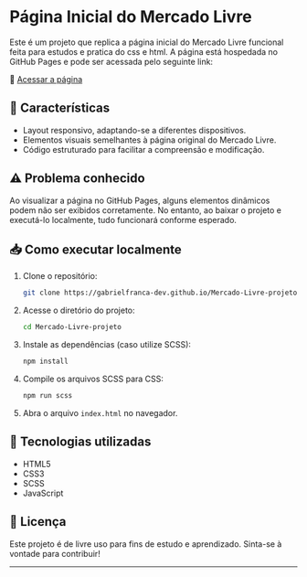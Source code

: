 # Página Inicial do Mercado Livre

Este é um projeto que replica a página inicial do Mercado Livre funcional feita para estudos e pratica do css e html. A página está hospedada no GitHub Pages e pode ser acessada pelo seguinte link:

🔗 [Acessar a página](https://gabrielfranca-dev.github.io/Mercado-Livre-projeto/)

## 📌 Características
- Layout responsivo, adaptando-se a diferentes dispositivos.
- Elementos visuais semelhantes à página original do Mercado Livre.
- Código estruturado para facilitar a compreensão e modificação.

## ⚠️ Problema conhecido
Ao visualizar a página no GitHub Pages, alguns elementos dinâmicos podem não ser exibidos corretamente. No entanto, ao baixar o projeto e executá-lo localmente, tudo funcionará conforme esperado.

## 📥 Como executar localmente
1. Clone o repositório:
   ```bash
   git clone https://gabrielfranca-dev.github.io/Mercado-Livre-projeto
   ```
2. Acesse o diretório do projeto:
   ```bash
   cd Mercado-Livre-projeto
   ```
3. Instale as dependências (caso utilize SCSS):
   ```bash
   npm install
   ```
4. Compile os arquivos SCSS para CSS:
   ```bash
   npm run scss
   ```
5. Abra o arquivo `index.html` no navegador.

## 🔧 Tecnologias utilizadas
- HTML5
- CSS3
- SCSS
- JavaScript

## 📜 Licença
Este projeto é de livre uso para fins de estudo e aprendizado. Sinta-se à vontade para contribuir!

---
